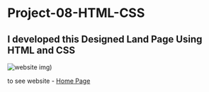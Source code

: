# Project-08-HTML-CSS

## I developed this Designed Land Page Using HTML and CSS

![website img](https://user-images.githubusercontent.com/111434481/199946762-b9a233b6-bd8a-4119-83bf-ab44b2224a35.png))

to see website - [Home Page](https://rajesh-project-08-css.netlify.app)
